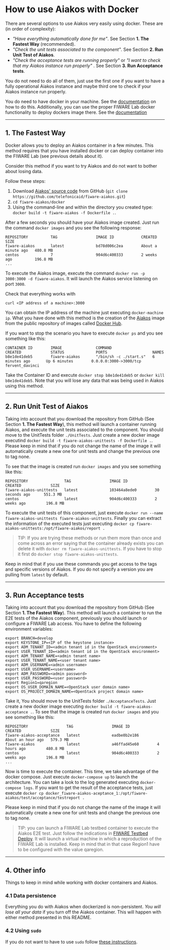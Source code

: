 
# How to use Aiakos with Docker

There are several options to use Aiakos very easily using docker. These are (in order of complexity):

- _"Have everything automatically done for me"_. See Section **1. The Fastest Way** (recommended).
- _"Check the unit tests associated to the component"_. See Section **2. Run Unit Test of Aiakos**.
- _"Check the acceptance tests are running properly"_ or _"I want to check that my Aiakos instance run properly"_ . See Section **3. Run Acceptance tests**.

You do not need to do all of them, just use the first one if you want to have a fully operational Aiakos instance and maybe third one to check if your Aiakos instance run properly.

You do need to have docker in your machine. See the [documentation](https://docs.docker.com/installation/) on how to do this. Additionally, you can use the proper FIWARE Lab docker functionality to deploy dockers image there. See the [documentation](https://docs.docker.com/installation/)

----
## 1. The Fastest Way

Docker allows you to deploy an Aiakos container in a few minutes. This method requires that you have installed docker or can deploy container into the FIWARE Lab (see previous details about it).

Consider this method if you want to try Aiakos and do not want to bother about losing data.

Follow these steps:

1. Download [Aiakos' source code](https://github.com/telefonicaid/fiware-aiakos) from GitHub (`git clone https://github.com/telefonicaid/fiware-aiakos.git`)
2. `cd fiware-aiakos/docker`
3. Using the command-line and within the directory you created type: `docker build -t fiware-aiakos -f Dockerfile .`.

After a few seconds you should have your Aiakos image created. Just run the command `docker images` and you see the following response:

    REPOSITORY          TAG                 IMAGE ID            CREATED              SIZE
    fiware-aiakos       latest              bd78d006c2ea        About a minute ago   480.8 MB
    centos              7                   904d6c400333        2 weeks ago          196.8 MB
    ...

To execute the Aiakos image, execute the command `docker run -p 3000:3000 -d fiware-aiakos`. It will launch the Aiakos service listening on port `3000`.

Check that everything works with

	curl <IP address of a machine>:3000

You can obtain the IP address of the machine just executing `docker-machine ip`. What you have done with this method is the creation of the [Aiakos](https://hub.docker.com/r/fiware/aiakos/) image from the public repository of images called [Docker Hub](https://hub.docker.com/).

If you want to stop the scenario you have to execute `docker ps` and you see something like this:

    CONTAINER ID        IMAGE               COMMAND                  CREATED             STATUS              PORTS                    NAMES
    b8e1de41deb5        fiware-aiakos       "/bin/sh -c ./start.s"   6 minutes ago       Up 6 minutes        0.0.0.0:3000->3000/tcp   fervent_davinci


Take the Container ID and execute `docker stop b8e1de41deb5` or `docker kill b8e1de41deb5`. Note that you will lose any data that was being used in Aiakos using this method.

----
## 2. Run Unit Test of Aiakos

Taking into account that you download the repository from GitHub (See Section **1. The Fastest Way**), this method will launch a container running Aiakos, and execute the unit tests associated to the component. You should move to the UnitTests folder `./UnitTests`. Just create a new docker image executind `docker build -t fiware-aiakos-unittests -f Dockerfile .`. Please keep in mind that if you do not change the name of the image it will automatically create a new one for unit tests and change the previous one to tag none.

To see that the image is created run `docker images` and you see something like this:

    REPOSITORY                TAG                 IMAGE ID            CREATED             SIZE
    fiware-aiakos-unittests   latest              103464a8ede0        30 seconds ago      551.3 MB
    centos                    latest              904d6c400333        2 weeks ago         196.8 MB

To execute the unit tests of this component, just execute `docker run --name fiware-aiakos-unittests fiware-aiakos-unittests`. Finally you can extract the information of the executed tests just executing `docker cp fiware-aiakos-unittests:/opt/fiware-aiakos/report .`


> TIP: If you are trying these methods or run them more than once and come across an error saying that the container already exists you can delete it with `docker rm fiware-aiakos-unittests`. If you have to stop it first do `docker stop fiware-aiakos-unittests`.

Keep in mind that if you use these commands you get access to the tags and specific versions of Aiakos. If you do not specify a version you are pulling from `latest` by default.

----
## 3. Run Acceptance tests

Taking into account that you download the repository from GitHub (See Section **1. The Fastest Way**). This method will launch a container to run the E2E tests of the Aiakos component, previously you should launch or configure a FIWARE Lab access. You have to define the following environment variables:

    export BRANCH=develop
    export KEYSTONE_IP=<IP of the keystone instance>
    export ADM_TENANT_ID=<admin tenant id in the OpenStack environment>
    export USER_TENANT_ID=<admin tenant id in the OpenStack environment>
    export ADM_TENANT_NAME=<admin tenant name>
    export USER_TENANT_NAME=<user tenant name>
    export ADM_USERNAME=<admin username>
    export USER_USERNAME=<username>
    export ADM_PASSWORD=<admin password>
    export USER_PASSWORD=<user password>
    export Region1=qaregion
    export OS_USER_DOMAIN_NAME=<OpenStack user domain name>
    export OS_PROJECT_DOMAIN_NAME=<OpenStack project domain name>	

Take it, You should move to the UnitTests folder `./AcceptanceTests`. Just create a new docker image executing `docker build -t fiware-aiakos-acceptance .`. To see that the image is created run `docker images` and you see something like this:

    REPOSITORY                 TAG                 IMAGE ID            CREATED             SIZE
    fiware-aiakos-acceptance   latest              eadbe0b2e186        About an hour ago   579.3 MB
    fiware-aiakos              latest              a46ffad45e60        4 hours ago         480.8 MB
    centos                     latest              904d6c400333        2 weeks ago         196.8 MB
    ...

Now is time to execute the container. This time, we take advantage of the docker compose. Just execute `docker-compose up` to launch the architecture. You can take a look to the log generated executing `docker-compose logs`. If you want to get the result of the acceptance tests, just execute `docker cp docker_fiware-aiakos-aceptance_1:/opt/fiware-aiakos/test/acceptance/testreport .`

Please keep in mind that if you do not change the name of the image it will automatically create a new one for unit tests and change the previous one to tag none.

> TIP: you can launch a FIWARE Lab testbed container to execute the Aiakos E2E test. Just follow the indications in [FIWARE Testbed Deploy](https://hub.docker.com/r/fiware/testbed-deploy/). It will launch a virtual machine in which a reproduction of the FIWARE Lab is installed. Keep in mind that in that case Region1 have to be configured with the value qaregion.

----
## 4. Other info

Things to keep in mind while working with docker containers and Aiakos.

### 4.1 Data persistence
Everything you do with Aiakos when dockerized is non-persistent. *You will lose all your data* if you turn off the Aiakos container. This will happen with either method presented in this README.

### 4.2 Using `sudo`

If you do not want to have to use `sudo` follow [these instructions](http://askubuntu.com/questions/477551/how-can-i-use-docker-without-sudo).
   
